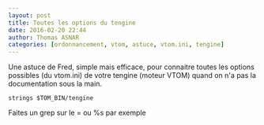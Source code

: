 ```yaml
---
layout: post
title: Toutes les options du tengine
date: 2016-02-20 22:44
author: Thomas ASNAR
categories: [ordonnancement, vtom, astuce, vtom.ini, tengine]
---
```

Une astuce de Fred, simple mais efficace, pour connaitre toutes les options possibles (du vtom.ini) de votre tengine (moteur VTOM) quand on n'a pas la documentation sous la main.

```
strings $TOM_BIN/tengine
```

Faites un grep sur le = ou %s par exemple

